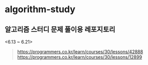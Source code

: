 # algorithm-study

## 알고리즘 스터디 문제 풀이용 레포지토리

<6.13 ~ 6.21>
> https://programmers.co.kr/learn/courses/30/lessons/42888
> https://programmers.co.kr/learn/courses/30/lessons/12899
